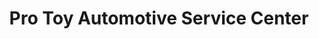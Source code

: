 ---
title: "Pro Toy Automotive Service Center"
url: /knoxville/pro-toy-automotive-service-center/
shop: Autowerkstatt
---